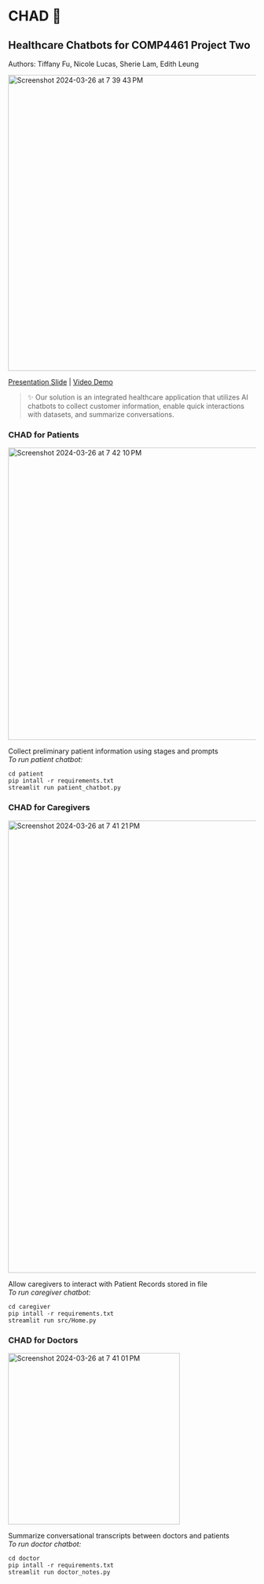 # CHAD 🤖
## Healthcare Chatbots for COMP4461 Project Two
Authors: Tiffany Fu, Nicole Lucas, Sherie Lam, Edith Leung

<img width="602" alt="Screenshot 2024-03-26 at 7 39 43 PM" src="https://github.com/tiffanyfu7/hci-p2-healthcare-chatbots/assets/71473099/11a0d621-2e81-42f4-ad0d-467e0ce86f55">

<a href="https://docs.google.com/presentation/d/1pw1Ttja2CEmkxsx-5gDffttAko7qnYzHE5KAZWmp6t4/edit?usp=sharing">Presentation Slide</a> | <a href="https://youtu.be/3zHUk017LXM">Video Demo</a>
  

> ✨ Our solution is an integrated healthcare application that utilizes AI chatbots to collect customer information, enable quick interactions with datasets, and summarize conversations. 

### CHAD for Patients
<img width="595" alt="Screenshot 2024-03-26 at 7 42 10 PM" src="https://github.com/tiffanyfu7/hci-p2-healthcare-chatbots/assets/71473099/391ee8ce-16ad-4e3d-a6e0-15df1a06dbd1">
  
Collect preliminary patient information using stages and prompts  
*To run patient chatbot:*
```
cd patient
pip intall -r requirements.txt
streamlit run patient_chatbot.py
```

### CHAD for Caregivers
<img width="920" alt="Screenshot 2024-03-26 at 7 41 21 PM" src="https://github.com/tiffanyfu7/hci-p2-healthcare-chatbots/assets/71473099/7fb64327-bf4f-40d9-821d-2c75a7c44efa">
  
Allow caregivers to interact with Patient Records stored in file  
*To run caregiver chatbot:*
```
cd caregiver
pip intall -r requirements.txt
streamlit run src/Home.py
```

### CHAD for Doctors
<img width="349" alt="Screenshot 2024-03-26 at 7 41 01 PM" src="https://github.com/tiffanyfu7/hci-p2-healthcare-chatbots/assets/71473099/0847d7ff-f618-4456-af42-6d1b5b1361a2">
  
Summarize conversational transcripts between doctors and patients  
*To run doctor chatbot:*
```
cd doctor
pip intall -r requirements.txt
streamlit run doctor_notes.py
```
